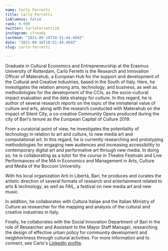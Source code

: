 ```yaml
---
name: Carlo Ferretti
title: Carlo Ferretti
isAlumnus: false
rank: 9.999
twitter: CarloFerretti19
instagram: cfready
lastmod: "2021-09-16T10:51:44.469Z"
date: "2021-09-16T10:51:44.469Z"
slug: carlo-ferretti

---
```

Graduate in Cultural Economics and Entrepreneurship at the Erasmus University of Rotterdam, Carlo Ferretti is the Research and Innovation Officer of Materahub, a European Hub for the support and development of the Cultural and Creative industries, based in the South of Italy. Here, he investigates the relation among arts, technology, and business, as well as methodologies for the development of the CCIs, as the socio-cultural impact evaluation and the data strategy for culture. In this regard, he is author of several research reports on the topic of the immaterial value of culture and arts, along with the research conducted with Materahub on the impact of Silent City, a co-creative Community Opera produced during the city of Bari's tenure as the European Capital of Culture 2019. 

From a curatorial point of view, he investigates the potentiality of technology in relation to art and culture, to new media art and computational art. In this regard, he is currently researching and prototyping methodologies for engaging new audiences and increasing accessibility to contemporary digital art and performative art through new media. In doing so, he is collaborating as a tutor for the course in Theatre Festivals and Live Performances of the MA in Economics and Management in Arts, Culture and Media of the Bocconi University. 

With his local organization Arti in Libertà, Bari, he produces and curates the artistic direction of several formats of research and entertainment related to arts & technology, as well as FAIL, a festival on new media art and new music.

In addition, he collaborates with Cultura Italiae and the Italian Ministry of Culture as researcher for the mapping and analysis of the cultural and creative industries in Italy. 

Finally, he collaborates with the Social Innovation Department of Bari in the role of Researcher and Assistant to the Mayor Staff Manager, researching the design of effective urban policy for community development and neigbhorliness through cultural activities. For more information and to connect, see Carlo's [LinkedIn profile](https://www.linkedin.com/in/carloferretti19/).